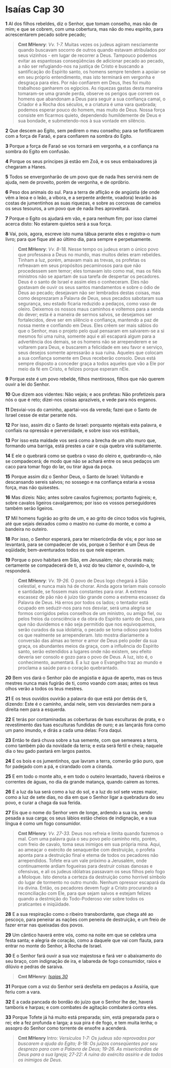 # Isaías Cap 30

**1** 	AI dos filhos rebeldes, diz o Senhor, que tomam conselho, mas não de mim; e que se cobrem, com uma cobertura, mas não do meu espírito, para acrescentarem pecado sobre pecado;

> **Cmt MHenry**: *Vv. 1-7.* Muitas vezes os judeus agiram nesciamente quando buscavam socorro de outros quando estavam atribulados por seus vizinhos - em lugar de recorrer a Deus. Tampouco podemos evitar as espantosas conseqüências de adicionar pecado ao pecado, a não ser refugiando-nos na justiça de Cristo e buscando a santificação do Espírito santo, os homens sempre tendem a apoiar-se em seu próprio entendimento, mas isto terminará em vergonha e desgraça para eles. Por não confiarem em Deus, lhes foi muito trabalhoso ganharem os egípcios. As riquezas gastas desta maneira tomaram-se uma grande perda, observe os perigos que correm os homens que abandonam a Deus para seguir a sua confiança camal, o Criador é a Rocha dos séculos, e a criatura é uma vara quebrada; podemos esperar pouco do homem, mas muito de Deus. Nossa força consiste em ficarmos quieto, dependendo humildemente de Deus e sua bondade, e submetendo-nos à sua vontade em silêncio.

**2** 	Que descem ao Egito, sem pedirem o meu conselho; para se fortificarem com a força de Faraó, e para confiarem na sombra do Egito.

**3** 	Porque a força de Faraó se vos tornará em vergonha, e a confiança na sombra do Egito em confusão.

**4** 	Porque os seus príncipes já estão em Zoã, e os seus embaixadores já chegaram a Hanes.

**5** 	Todos se envergonharão de um povo que de nada lhes servirá nem de ajuda, nem de proveito, porém de vergonha, e de opróbrio.

**6** 	Peso dos animais do sul. Para a terra de aflição e de angústia (de onde vêm a leoa e o leão, a víbora, e a serpente ardente, voadora) levarão às costas de jumentinhos as suas riquezas, e sobre as corcovas de camelos os seus tesouros, a um povo que de nada lhes aproveitará.

**7** 	Porque o Egito os ajudará em vão, e para nenhum fim; por isso clamei acerca disto: No estarem quietos será a sua força.

**8** 	Vai, pois, agora, escreve isto numa tábua perante eles e registra-o num livro; para que fique até ao último dia, para sempre e perpetuamente.

> **Cmt MHenry**: *Vv. 8-18.* Nesse tempo os judeus eram o único povo que professava a Deus no mundo, mas muitos deles eram rebeldes. Tinham a luz, porém, amavam mais as trevas, os profetas os refreavam em seus propósitos pecaminosos para que não procedessem sem temor; eles tomavam isto como mal, mas os fiéis ministros não se apartam de sua tarefa de despertar os pecadores. Deus é o santo de Israel e assim eles o conheceram. Eles não gostavam de ouvir os seus santos mandamentos e sobre o ódio de Deus ao pecado; desejavam não ser lembrados destas coisas, mas como desprezaram a Palavra de Deus, seus pecados sabotaram sua segurança, seu estado ficaria reduzido a pedaços, como vaso de oleiro. Deixemos os nossos maus caminhos e voltemos para a senda do dever; esta é a maneira de sermos salvos, se desejamos ser fortalecidos, deve ser em silêncio e confiança, mantendo a paz de nossa mente e confiando em Deus. Eles crêem ser mais sábios do que o Senhor, mas o projeto pelo qual pensaram em salvarem-se a si mesmos foi uma ruína, somente aqui e ali escapará algum para a advertência dos demais, se os homens não se arrependerem e se voltarem para Deus, e buscarem a felicidade em seu favor e serviço, seus desejos somente apressarão a sua ruína. Aqueles que colocam a sua confiança somente em Deus receberão consolo. Deus está sempre disposto a conceder graça a todos aqueles que vão a Ele por meio da fé em Cristo, e felizes porque esperam nEle.

**9** 	Porque este é um povo rebelde, filhos mentirosos, filhos que não querem ouvir a lei do Senhor.

**10** 	Que dizem aos videntes: Não vejais; e aos profetas: Não profetizeis para nós o que é reto; dizei-nos coisas aprazíveis, e vede para nós enganos.

**11** 	Desviai-vos do caminho, apartai-vos da vereda; fazei que o Santo de Israel cesse de estar perante nós.

**12** 	Por isso, assim diz o Santo de Israel: porquanto rejeitais esta palavra, e confiais na opressão e perversidade, e sobre isso vos estribais,

**13** 	Por isso esta maldade vos será como a brecha de um alto muro que, formando uma barriga, está prestes a cair e cuja quebra virá subitamente.

**14** 	E ele o quebrará como se quebra o vaso do oleiro e, quebrando-o, não se compadecerá; de modo que não se achará entre os seus pedaços um caco para tomar fogo do lar, ou tirar água da poça.

**15** 	Porque assim diz o Senhor Deus, o Santo de Israel: Voltando e descansando sereis salvos; no sossego e na confiança estaria a vossa força, mas não quisestes.

**16** 	Mas dizeis: Não; antes sobre cavalos fugiremos; portanto fugireis; e, sobre cavalos ligeiros cavalgaremos; por isso os vossos perseguidores também serão ligeiros.

**17** 	Mil homens fugirão ao grito de um, e ao grito de cinco todos vós fugireis, até que sejais deixados como o mastro no cume do monte, e como a bandeira no outeiro.

**18** 	Por isso, o Senhor esperará, para ter misericórdia de vós; e por isso se levantará, para se compadecer de vós, porque o Senhor é um Deus de eqüidade; bem-aventurados todos os que nele esperam.

**19** 	Porque o povo habitará em Sião, em Jerusalém; não chorarás mais; certamente se compadecerá de ti, à voz do teu clamor e, ouvindo-a, te responderá.

> **Cmt MHenry**: *Vv. 19-26.* O povo de Deus logo chegará à Sião celestial, e nunca mais há de chorar. Ainda agora teriam mais consolo e santidade, se fossem mais constantes para orar. A extrema escassez de pão não é juízo tão grande como a extrema escassez da Palavra de Deus. Há erros por todos os lados; o tentador está ocupado em seduzir-nos para nos desviar, será uma alegria se formos corrigidos pelos conselhos de um ministro, ou amigo fiel, ou pelos freios da consciência e da obra do Espírito santo de Deus, para que não duvidemos e não seja permitido que nos equivoquemos, serão curados da sua idolatria, o pecado se toma odioso para todos os que realmente se arrependeram. Isto mostra diariamente a conversão das almas ao temor e amor de Deus pelo poder da sua graça, os abundantes meios da graça, com a influência do Espírito santo, serão estendidos a lugares onde não existem, seu efeito deveria ser consolo e gozo para o povo de Deus. A luz, isto é, o conhecimento, aumentará. E a luz que o Evangelho traz ao mundo e proclama a saúde para o coração quebrantado.

**20** 	Bem vos dará o Senhor pão de angústia e água de aperto, mas os teus mestres nunca mais fugirão de ti, como voando com asas; antes os teus olhos verão a todos os teus mestres.

**21** 	E os teus ouvidos ouvirão a palavra do que está por detrás de ti, dizendo: Este é o caminho, andai nele, sem vos desviardes nem para a direita nem para a esquerda.

**22** 	E terás por contaminadas as coberturas de tuas esculturas de prata, e o revestimento das tuas esculturas fundidas de ouro; e as lançarás fora como um pano imundo, e dirás a cada uma delas: Fora daqui.

**23** 	Então te dará chuva sobre a tua semente, com que semeares a terra, como também pão da novidade da terra; e esta será fértil e cheia; naquele dia o teu gado pastará em largos pastos.

**24** 	E os bois e os jumentinhos, que lavram a terra, comerão grão puro, que for padejado com a pá, e cirandado com a ciranda.

**25** 	E em todo o monte alto, e em todo o outeiro levantado, haverá ribeiros e correntes de águas, no dia da grande matança, quando caírem as torres.

**26** 	E a luz da lua será como a luz do sol, e a luz do sol sete vezes maior, como a luz de sete dias, no dia em que o Senhor ligar a quebradura do seu povo, e curar a chaga da sua ferida.

**27** 	Eis que o nome do Senhor vem de longe, ardendo a sua ira, sendo pesada a sua carga; os seus lábios estão cheios de indignação, e a sua língua é como um fogo consumidor.

> **Cmt MHenry**: *Vv. 27-33.* Deus nos refreia e limita quando fazemos o mal. Com uma palavra guia o seu povo pelo caminho reto, porém, com freio de cavalo, toma seus inimigos em sua própria mina. Aqui, ao ameaçar o exército de senaqueribe com destruição, o profeta aponta para a destruição final e etema de todos os pecadores não arrependidos. Tofete era um vale próximo a Jerusalém, onde continuamente ardiam fogueiras para destruir coisas danosas e ofensivas, e ali os judeus idólatras passavam os seus filhos pelo fogo a Moloque. Isto denota a certeza da destruição como horrível símbolo do lugar de tormento no outro mundo. Nenhum opressor escapará da ira divina. Então, os pecadores devem fugir a Cristo procurando a reconciliação com Ele, para que sejam salvos e estejam felizes quando a destmição do Todo-Poderoso vier sobre todos os praticantes e iniqüidade.

**28** 	E a sua respiração como o ribeiro transbordante, que chega até ao pescoço, para peneirar as nações com peneira de destruição, e um freio de fazer errar nas queixadas dos povos.

**29** 	Um cântico haverá entre vós, como na noite em que se celebra uma festa santa; e alegria de coração, como a daquele que vai com flauta, para entrar no monte do Senhor, à Rocha de Israel.

**30** 	E o Senhor fará ouvir a sua voz majestosa e fará ver o abaixamento do seu braço, com indignação de ira, e labareda de fogo consumidor, raios e dilúvio e pedras de saraiva.

> **Cmt MHenry**: *[Isaías 30](../23A-Is/30.md#0)*

**31** 	Porque com a voz do Senhor será desfeita em pedaços a Assíria, que feriu com a vara.

**32** 	E a cada pancada do bordão do juízo que o Senhor lhe der, haverá tamboris e harpas; e com combates de agitação combaterá contra eles.

**33** 	Porque Tofete já há muito está preparada; sim, está preparada para o rei; ele a fez profunda e larga; a sua pira é de fogo, e tem muita lenha; o assopro do Senhor como torrente de enxofre a acenderá.


> **Cmt MHenry** Intro: *Versículos 1-7: Os judeus são reprovados por buscarem a ajuda do Egito; 8-18: Os juízos conseqüentes por seu desprezo para com a Palavra de Deus; 19-26. As misericórdias de Deus para a sua Igreja; 27-22: A ruína do exército assírio e de todos os inimigos de Deus.*